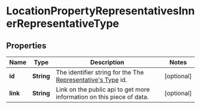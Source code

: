 

# LocationPropertyRepresentativesInnerRepresentativeType


## Properties

| Name | Type | Description | Notes |
|------------ | ------------- | ------------- | -------------|
|**id** | **String** | The identifier string for the The [Representative&#39;s Type](https://developers.intellihr.io/docs/v1/) id. |  [optional] |
|**link** | **String** | Link on the public api to get more information on this piece of data. |  [optional] |



